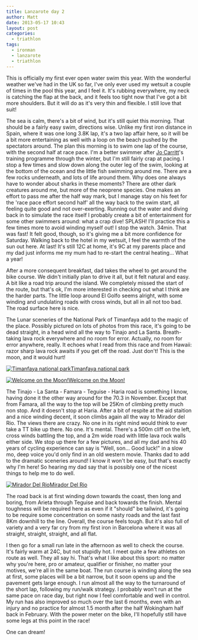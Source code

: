 ```yaml
---
title: Lanzarote day 2
author: Matt
date: 2013-05-17 10:43
layout: post
categories:
  - triathlon
tags:
  - ironman
  - lanzarote
  - triathlon
---
```

This is officially my first ever open water swim this year. With the wonderful weather we've had in the UK so far, I've only ever used my wetsuit a couple of times in the pool this year, and I feel it. It's rubbing everywhere, my neck is catching the flap at the back, and it feels too tight now that I've got a bit more shoulders. But it will do as it's very thin and flexible. I still love that suit!
<!--more-->

The sea is calm, there's a bit of wind, but it's still quiet this morning. That should be a fairly easy swim, directions wise. Unlike my first iron distance in Spain, where it was one long 3.8K lap, it's a two lap affair here, so it will be a bit more entertaining as well with a loop on the beach pushed by the spectators around.
The plan this morning is to swim one lap of the course, with the second half at race pace. I'm a better swimmer after <a title="Joanna Carritt" href="www.joannacarritt.co.uk">Jo Carritt</a>'s training programme through the winter, but I'm still fairly crap at pacing. I stop a few times and slow down along the outer leg of the swim, looking at the bottom of the ocean and the little fish swimming around me. There are a few rocks underneath, and lots of life around them. Why does one always have to wonder about sharks in these moments? There are other dark creatures around me, but more of the neoprene species. One makes an effort to pass me after the half way mark, but I manage stay on his feet for the 'race pace effort second half' all the way back to the swim start, all feeling quite good and not over-exerting. Running out the water and diving back in to simulate the race itself I probably create a bit of entertainment for some other swimmers around: what a crap dive! SPLASH! I'll practice this a few times more to avoid winding myself out! I stop the watch. 34min. That was fast! It felt good, though, so it's giving me a bit more confidence for Saturday.
Walking back to the hotel in my wetsuit, I feel the warmth of the sun out here. At last! It's still 12C at home, it's 9C at my parents place and my dad just informs me my mum had to re-start the central heating... What a year!

After a more consequent breakfast, dad takes the wheel to get around the bike course. We didn't initially plan to drive it all, but it felt natural and easy. A bit like a road trip around the island. We completely missed the start of the route, but that's ok, I'm more interested in checking out what I think are the harder parts. The little loop around El Golfo seems alright, with some winding and undulating roads with cross winds, but all in all not too bad. The road surface here is nice.

The Lunar sceneries of the National Park of Timanfaya add to the magic of the place. Possibly pictured on lots of photos from this race, it's going to be dead straight, in a head wind all the way to Tinajo and La Santa. Breath-taking lava rock everywhere and no room for error. Actually, no room for error anywhere, really. It echoes what I read from this race and from Hawaii: razor sharp lava rock awaits if you get off the road. Just don't! This is the moon, and it would hurt!

<p class="attachement"><a href="{{ "timanfaya.jpg" | image_path | cdn }}" title="Timanfaya national park" rel="lightbox[6150]"><img src="{{ "timanfaya_r300.jpg" | image_path | cdn }}" alt="Timanfaya national park" /><span>Timanfaya national park</span></a></p>

<p class="attachement"><a href="{{ "lava_rock.jpg" | image_path | cdn }}" title="Welcome on the Moon!" rel="lightbox[6150]"><img src="{{ "lava_rock_r300.jpg" | image_path | cdn }}" alt="Welcome on the Moon!" /><span>Welcome on the Moon!</span></a></p>

The Tinajo - La Santa - Famara - Teguise - Haria road is something I know, having done it the other way around for the 70.3 in November. Except that from Famara, all the way to the top will be 25Km of climbing pretty much non stop. And it doesn't stop at Haria. After a bit of respite at the aid staition and a nice winding decent, it soon climbs again all the way to Mirador del Rio. The views there are crazy. No one in its right mind would think to ever take a TT bike up there. No one. It's mental. There's a 500m cliff on the left, cross winds battling the top, and a 2m wide road with little lava rock walls either side. We stop up there for a few pictures, and all my dad and his 40 years of cycling experience can say is "Well, son... Good luck!" in a slow mo, deep voice you'd only find in an old western movie. Thanks dad to add to the dramatic sceneries around! I know it won't be easy, but that's exactly why I'm here! So hearing my dad say that is possibly one of the nicest things to help me to do well.

<p class="attachement"><a href="{{ "mirador_del_rio.jpg" | image_path | cdn }}" title="Mirador Del Rio" rel="lightbox[6150]"><img src="{{ "mirador_del_rio_r500.jpg" | image_path | cdn }}" alt="Mirador Del Rio" /><span>Mirador Del Rio</span></a></p>

The road back is at first winding down towards the coast, then long and boring, from Arieta through Teguise and back towards the finish. Mental toughness will be required here as even if it "should" be tailwind, it's going to be require some concentration on some nasty roads and the last fast 8Km downhill to the line.
Overall, the course feels tough. But it's also full of variety and a very far cry from my first iron in Barcelona where it was all straight, straight, straight, and all flat.

I then go for a small run late in the afternoon as well to check the course. It's fairly warm at 24C, but not stupidly hot. I meet quite a few athletes on route as well. They all say hi. That's what I like about this sport: no matter why you're here, pro or amateur, qualifier or finisher, no matter your motives, we're all in the same boat.
The run course is winding along the sea at first, some places will be a bit narrow, but it soon opens up and the pavement gets large enough. I run almost all the way to the turnaround of the short lap, following my run/walk strategy. I probably won't run at the same pace on race day, but right now I feel comfortable and well in control. My run has also improved so much over the last 6 months, even with an injury and no practice for almost 1.5 month after the half Wokingham half back in February. With the power meter on the bike, I'll hopefully still have some legs at this point in the race!

One can dream!